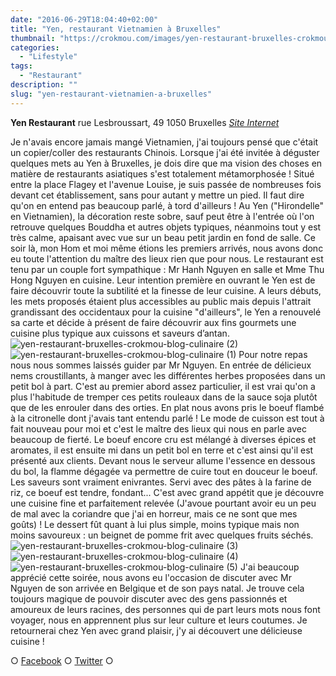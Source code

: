 ```yaml
---
date: "2016-06-29T18:04:40+02:00"
title: "Yen, restaurant Vietnamien à Bruxelles"
thumbnail: "https://crokmou.com/images/yen-restaurant-bruxelles-crokmou-blog-culinaire.jpg"
categories:
  - "Lifestyle"
tags:
  - "Restaurant"
description: ""
slug: "yen-restaurant-vietnamien-a-bruxelles"
---
```


**Yen Restaurant** rue Lesbroussart, 49 1050 Bruxelles [_Site Internet_](http://sites.resto.com/yen/)

Je n'avais encore jamais mangé Vietnamien, j'ai toujours pensé que c'était un copier/coller des restaurants Chinois. Lorsque j'ai été invitée à déguster quelques mets au Yen à Bruxelles, je dois dire que ma vision des choses en matière de restaurants asiatiques s'est totalement métamorphosée ! Situé entre la place Flagey et l'avenue Louise, je suis passée de nombreuses fois devant cet établissement, sans pour autant y mettre un pied. Il faut dire qu'on en entend pas beaucoup parlé, à tord d'ailleurs ! Au Yen ("Hirondelle" en Vietnamien), la décoration reste sobre, sauf peut être à l'entrée où l'on retrouve quelques Bouddha et autres objets typiques, néanmoins tout y est très calme, apaisant avec vue sur un beau petit jardin en fond de salle. Ce soir là, mon Hom et moi même étions les premiers arrivés, nous avons donc eu toute l'attention du maître des lieux rien que pour nous. Le restaurant est tenu par un couple fort sympathique : Mr Hanh Nguyen en salle et Mme Thu Hong Nguyen en cuisine. Leur intention première en ouvrant le Yen est de faire découvrir toute la subtilité et la finesse de leur cuisine. A leurs débuts, les mets proposés étaient plus accessibles au public mais depuis l'attrait grandissant des occidentaux pour la cuisine "d'ailleurs", le Yen a renouvelé sa carte et décide à présent de faire découvrir aux fins gourmets une cuisine plus typique aux cuissons et saveurs d’antan. ![yen-restaurant-bruxelles-crokmou-blog-culinaire (2)](https://crokmou.com/images/yen-restaurant-bruxelles-crokmou-blog-culinaire-2.jpg)![yen-restaurant-bruxelles-crokmou-blog-culinaire (1)](https://crokmou.com/images/yen-restaurant-bruxelles-crokmou-blog-culinaire-1.jpg) Pour notre repas nous nous sommes laissés guider par Mr Nguyen. En entrée de délicieux nems croustillants, à manger avec les différentes herbes proposées dans un petit bol à part. C'est au premier abord assez particulier, il est vrai qu'on a plus l'habitude de tremper ces petits rouleaux dans de la sauce soja plutôt que de les enrouler dans des orties. En plat nous avons pris le boeuf flambé à la citronelle dont j'avais tant entendu parlé ! Le mode de cuisson est tout à fait nouveau pour moi et c'est le maître des lieux qui nous en parle avec beaucoup de fierté. Le boeuf encore cru est mélangé à diverses épices et aromates, il est ensuite mi dans un petit bol en terre et c'est ainsi qu'il est présenté aux clients. Devant nous le serveur allume l'essence en dessous du bol, la flamme dégagée va permettre de cuire tout en douceur le boeuf. Les saveurs sont vraiment enivrantes. Servi avec des pâtes à la farine de riz, ce boeuf est tendre, fondant... C'est avec grand appétit que je découvre une cuisine fine et parfaitement relevée (J'avoue pourtant avoir eu un peu de mal avec la coriandre que j'ai en horreur, mais ce ne sont que mes goûts) ! Le dessert fût quant à lui plus simple, moins typique mais non moins savoureux : un beignet de pomme frit avec quelques fruits séchés. ![yen-restaurant-bruxelles-crokmou-blog-culinaire (3)](https://crokmou.com/images/yen-restaurant-bruxelles-crokmou-blog-culinaire-3.jpg) ![yen-restaurant-bruxelles-crokmou-blog-culinaire (4)](https://crokmou.com/images/yen-restaurant-bruxelles-crokmou-blog-culinaire-4.jpg) ![yen-restaurant-bruxelles-crokmou-blog-culinaire (5)](https://crokmou.com/images/yen-restaurant-bruxelles-crokmou-blog-culinaire-5.jpg) J'ai beaucoup apprécié cette soirée, nous avons eu l'occasion de discuter avec Mr Nguyen de son arrivée en Belgique et de son pays natal. Je trouve cela toujours magique de pouvoir discuter avec des gens passionnés et amoureux de leurs racines, des personnes qui de part leurs mots nous font voyager, nous en apprennent plus sur leur culture et leurs coutumes. Je retournerai chez Yen avec grand plaisir, j'y ai découvert une délicieuse cuisine !

○ [Facebook](https://www.facebook.com/crokmou.blog) ○ [Twitter](https://twitter.com/Crokmou) ○